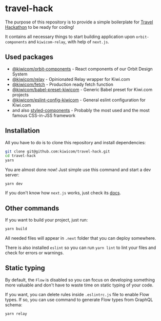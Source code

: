 # travel-hack
The purpose of this repository is to provide a simple boilerplate for [Travel Hackathon](https://hack.travel/) to be ready for coding!

It contains all necessary things to start building application upon `orbit-components` and `kiwicom-relay`, with help of `next.js`.

## Used packages
 - [@kiwicom/orbit-components](https://github.com/kiwicom/orbit-components) - React components of our Orbit Design System
 - [@kiwicom/relay](https://github.com/kiwicom/relay) - Opinionated Relay wrapper for Kiwi.com
 - [@kiwicom/fetch](https://github.com/kiwicom/fetch) - Production ready fetch function
 - [@kiwicom/babel-preset-kiwicom](https://github.com/kiwicom/babel-preset-kiwicom) - Generic Babel preset for Kiwi.com projects
 - [@kiwicom/eslint-config-kiwicom](https://github.com/kiwicom/eslint-config-kiwicom) - General eslint configuration for Kiwi.com
 - and also [styled-components](https://github.com/styled-components/styled-components) - Probably the most used and the most famous CSS-in-JSS framework
 
## Installation
All you have to do is to clone this repository and install dependencies: 
```bash
git clone git@github.com:kiwicom/travel-hack.git
cd travel-hack
yarn
```

You are almost done now! Just simple use this command and start a dev server:
```
yarn dev
```

If you don't know how `next.js` works, just check its [docs](https://nextjs.org/docs/).

## Other commands
If you want to build your project, just run:
```bash
yarn build
```
All needed files will appear in `.next` folder that you can deploy somewhere.

There is also installed `eslint` so you can run `yarn lint` to lint your files and check for errors or warnings.

## Static typing
By default, the `Flow` is disabled so you can focus on developing something more valuable and don't have to waste time on static typing of your code.

If you want, you can delete rules inside `.eslintrc.js` file to enable Flow types. If so, you can use command to generate Flow types from GraphQL schema:
```
yarn relay
```
